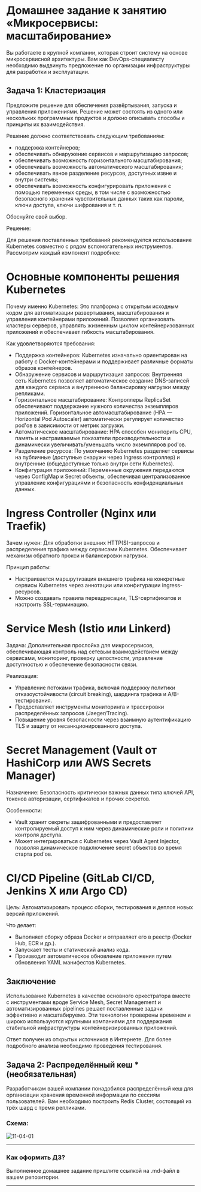 
# Домашнее задание к занятию «Микросервисы: масштабирование»

Вы работаете в крупной компании, которая строит систему на основе микросервисной архитектуры.
Вам как DevOps-специалисту необходимо выдвинуть предложение по организации инфраструктуры для разработки и эксплуатации.

## Задача 1: Кластеризация

Предложите решение для обеспечения развёртывания, запуска и управления приложениями.
Решение может состоять из одного или нескольких программных продуктов и должно описывать способы и принципы их взаимодействия.

Решение должно соответствовать следующим требованиям:
- поддержка контейнеров;
- обеспечивать обнаружение сервисов и маршрутизацию запросов;
- обеспечивать возможность горизонтального масштабирования;
- обеспечивать возможность автоматического масштабирования;
- обеспечивать явное разделение ресурсов, доступных извне и внутри системы;
- обеспечивать возможность конфигурировать приложения с помощью переменных среды, в том числе с возможностью безопасного хранения чувствительных данных таких как пароли, ключи доступа, ключи шифрования и т. п.

Обоснуйте свой выбор.  

Решение:  

Для решения поставленных требований рекомендуется использование Kubernetes совместно с рядом вспомогательных инструментов. Рассмотрим каждый компонент подробнее:

# Основные компоненты решения Kubernetes  
Почему именно Kubernetes: Это платформа с открытым исходным кодом для автоматизации развертывания, масштабирования и управления контейнерами приложений. Позволяет организовать кластеры серверов, управлять жизненным циклом контейнеризованных приложений и обеспечивает гибкость масштабирования.

Как удовлетворяются требования:  
+ Поддержка контейнеров: Kubernetes изначально ориентирован на работу с Docker-контейнерами и поддерживает различные форматы образов контейнеров.  
+ Обнаружение сервисов и маршрутизация запросов: Внутренняя сеть Kubernetes позволяет автоматическое создание DNS-записей для каждого сервиса и внутреннюю балансировку нагрузки между репликами.  
+ Горизонтальное масштабирование: Контроллеры ReplicaSet обеспечивают поддержание нужного количества экземпляров приложений. Горизонтальное автомасштабирование (HPA — Horizontal Pod Autoscaler) автоматически регулирует количество pod'ов в зависимости от метрик загрузки.  
+ Автоматическое масштабирование: HPA способен мониторить CPU, память и настраиваемые показатели производительности и динамически увеличивать/уменьшать число экземпляров pod'ов.  
+ Разделение ресурсов: По умолчанию Kubernetes разделяет сервисы на публичные (доступные снаружи через Ingress контроллер) и внутренние (общедоступные только внутри сети Kubernetes).  
+ Конфигурация приложений: Переменные окружения передаются через ConfigMap и Secret объекты, обеспечивая централизованное управление конфигурациями и безопасность конфиденциальных данных.


# Ingress Controller (Nginx или Traefik)  
Зачем нужен: Для обработки внешних HTTP(S)-запросов и распределения трафика между сервисами Kubernetes. Обеспечивает механизм обратного прокси и балансировки нагрузки.  

Принцип работы:  
+ Настраивается маршрутизация внешнего трафика на конкретные сервисы Kubernetes через аннотации или конфигурации ingress-ресурсов.  
+ Можно создавать правила переадресации, TLS-сертификатов и настроить SSL-терминацию.  


# Service Mesh (Istio или Linkerd)  
Задача: Дополнительная прослойка для микросервисов, обеспечивающая контроль над сетевым взаимодействием между сервисами, мониторинг, проверку целостности, управление доступностью и обеспечение безопасности связи.  

Реализация:  
+ Управление потоками трафика, включая поддержку политики отказоустойчивости (circuit breaking), шардинга трафика и A/B-тестирования.  
+ Предоставляет инструменты мониторинга и трассировки распределённых запросов (Jaeger/Tracing).  
+ Повышение уровня безопасности через взаимную аутентификацию TLS и защиту от несанкционированного доступа.  


# Secret Management (Vault от HashiCorp или AWS Secrets Manager)  
Назначение: Безопасность критически важных данных типа ключей API, токенов авторизации, сертификатов и прочих секретов.  

Особенности:  
+ Vault хранит секреты зашифрованными и предоставляет контролируемый доступ к ним через динамические роли и политики контроля доступа.  
+ Может интегрироваться с Kubernetes через Vault Agent Injector, позволяя динамическое подключение secret объектов во время старта pod'ов.  


# CI/CD Pipeline (GitLab CI/CD, Jenkins X или Argo CD)  
Цель: Автоматизировать процесс сборки, тестирования и деплоя новых версий приложений.  

Что делает:  
+ Выполняет сборку образа Docker и отправляет его в реестр (Docker Hub, ECR и др.).
+ Запускает тесты и статический анализ кода.  
+ Производит автоматическое обновление приложения путем обновления YAML манифестов Kubernetes.  


## Заключение  
Использование Kubernetes в качестве основного оркестратора вместе с инструментами вроде Service Mesh, Secret Management и автоматизированных pipelines решает поставленные задачи эффективно и масштабируемо. Эти технологии проверены временем и широко используются крупными компаниями для поддержания стабильной инфраструктуры контейнеризированных приложений.  


Ответ получен из открытых источников в Интернете. Для более подробного анализа необходимо проведения тестирования.


## Задача 2: Распределённый кеш * (необязательная)

Разработчикам вашей компании понадобился распределённый кеш для организации хранения временной информации по сессиям пользователей.
Вам необходимо построить Redis Cluster, состоящий из трёх шард с тремя репликами.

### Схема:

![11-04-01](https://user-images.githubusercontent.com/1122523/114282923-9b16f900-9a4f-11eb-80aa-61ed09725760.png)

---

### Как оформить ДЗ?

Выполненное домашнее задание пришлите ссылкой на .md-файл в вашем репозитории.

---
